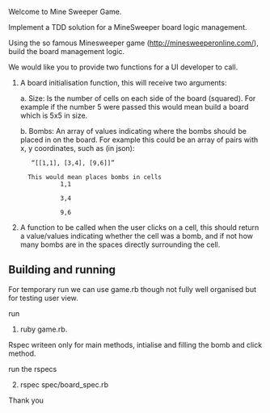 Welcome to Mine Sweeper Game.

Implement a TDD solution for a MineSweeper board logic management.

Using the so famous Minesweeper game (http://minesweeperonline.com/), build the board
management logic.

We would like you to provide two functions for a UI developer to call.

1. A board initialisation function, this will receive two arguments:

   a. Size: Is the number of cells on each side of the board (squared). For example
    if the number 5 were passed this would mean build a board which is 5x5 in
     size.

   b. Bombs: An array of values indicating where the bombs should be placed in
       on the board. For example this could be an array of pairs with x, y
        co­ordinates, such as (in json):

          “[[1,1], [3,4], [9,6]]”

         This would mean places bombs in cells
                  1,1

                  3,4

                  9,6


2. A function to be called when the user clicks on a cell, this should return a
value/values indicating whether the cell was a bomb, and if not how many bombs are
in the spaces directly surrounding the cell.



Building and running
------------------------

For temporary run we can use game.rb though not fully well organised but for testing user view.

run

1. ruby game.rb.


Rspec writeen only for main methods, intialise and filling the bomb and click method.

run the rspecs

2. rspec spec/board_spec.rb 


Thank you
